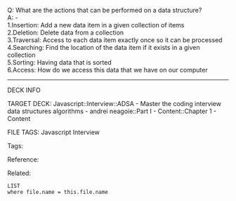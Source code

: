 Q: What are the actions that can be performed on a data structure?  
A: -  
1.Insertion: Add a new data item in a given collection of items  
2.Deletion: Delete data from a collection  
3.Traversal: Access to each data item exactly once so it can be processed  
4.Searching: Find the location of the data item if it exists in a given collection  
5.Sorting: Having data that is sorted  
6.Access: How do we access this data that we have on our computer
<!--ID: 1690032124018-->

---

DECK INFO

TARGET DECK: Javascript::Interview::ADSA - Master the coding interview data structures algorithms - andrei neagoie::Part I - Content::Chapter 1 - Content

FILE TAGS: Javascript Interview

Tags:

Reference:

Related:

```dataview
LIST
where file.name = this.file.name
```
